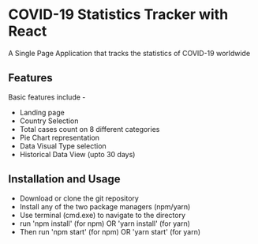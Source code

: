 # COVID-19 Statistics Tracker with React

A Single Page Application that tracks the statistics of COVID-19 worldwide

## Features
Basic features include -

- Landing page
- Country Selection
- Total cases count on 8 different categories
- Pie Chart representation
- Data Visual Type selection
- Historical Data View (upto 30 days)

## Installation and Usage
 - Download or clone the git repository
 - Install any of the two package managers (npm/yarn)
 - Use terminal (cmd.exe) to navigate to the directory
 - run 'npm install' (for npm) OR 'yarn install' (for yarn)
 - Then run 'npm start' (for npm) OR 'yarn start' (for yarn)
 
 



